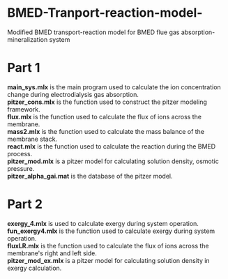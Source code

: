 # BMED-Tranport-reaction-model-
Modified BMED transport-reaction model for BMED flue gas absorption-mineralization system  
# Part 1
**main_sys.mlx** is the main program used to calculate the ion concentration change during electrodialysis gas absorption.  
**pitzer_cons.mlx** is the function used to construct the pitzer modeling framework.  
**flux.mlx** is the function used to calculate the flux of ions across the membrane.  
**mass2.mlx** is the function used to calculate the mass balance of the membrane stack.  
**react.mlx** is the function used to calculate the reaction during the BMED process.  
**pitzer_mod.mlx** is a pitzer model for calculating solution density, osmotic pressure.  
**pitzer_alpha_gai.mat** is the database of the pitzer model.  
# Part 2  
**exergy_4.mlx** is used to calculate exergy during system operation.  
**fun_exergy4.mlx** is the function used to calculate exergy during system operation.  
**fluxLR.mlx** is the function used to calculate the flux of ions across the membrane's right and left side.  
**pitzer_mod_ex.mlx** is a pitzer model for calculating solution density in exergy calculation.  
